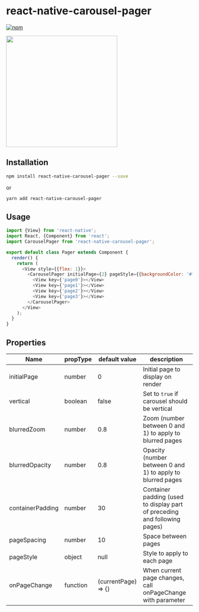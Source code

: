 # react-native-carousel-pager
[![npm](https://img.shields.io/npm/v/react-native-carousel-pager.svg?style=plastic)](https://npmjs.org/package/react-native-carousel-pager)
<p>
    <img src="./react-native-carousel-pager.gif" width="300">
</p>

## Installation
```bash
npm install react-native-carousel-pager --save
```
or
```bash
yarn add react-native-carousel-pager
```

## Usage
```js
import {View} from 'react-native';
import React, {Component} from 'react';
import CarouselPager from 'react-native-carousel-pager';

export default class Pager extends Component {
  render() {
    return (
      <View style={{flex: 1}}>
        <CarouselPager initialPage={2} pageStyle={{backgroundColor: '#fff'}}>
          <View key={'page0'}></View>
          <View key={'page1'}></View>
          <View key={'page2'}></View>
          <View key={'page3'}></View>
        </CarouselPager>
      </View>
    );
  }
}
```

## Properties

Name | propType | default value | description
--- | --- | --- | ---
initialPage | number | 0 | Initial page to display on render
vertical | boolean | false | Set to `true` if carousel should be vertical
blurredZoom | number | 0.8 | Zoom (number between 0 and 1) to apply to blurred pages
blurredOpacity | number | 0.8 | Opacity (number between 0 and 1) to apply to blurred pages
containerPadding | number | 30 | Container padding (used to display part of preceding and following pages)
pageSpacing | number | 10 | Space between pages
pageStyle | object | null | Style to apply to each page
onPageChange | function | (currentPage) => {} | When current page changes, call onPageChange with parameter
